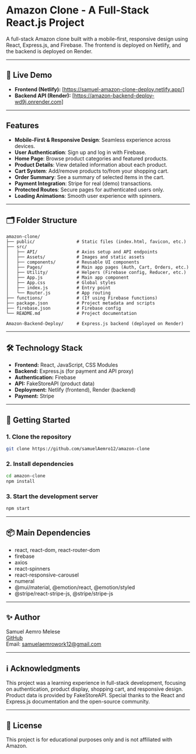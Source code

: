 # Amazon Clone - A Full-Stack React.js Project

A full-stack Amazon clone built with a mobile-first, responsive design using React, Express.js, and Firebase. The frontend is deployed on Netlify, and the backend is deployed on Render.

---

## 🚀 Live Demo
- **Frontend (Netlify):** [https://samuel-amazon-clone-deploy.netlify.app/]
- **Backend API (Render):** [https://amazon-backend-deploy-wd9j.onrender.com]

---

## Features
- **Mobile-First & Responsive Design**: Seamless experience across devices.
- **User Authentication**: Sign up and log in with Firebase.
- **Home Page**: Browse product categories and featured products.
- **Product Details**: View detailed information about each product.
- **Cart System**: Add/remove products to/from your shopping cart.
- **Order Summary**: See a summary of selected items in the cart.
- **Payment Integration**: Stripe for real (demo) transactions.
- **Protected Routes**: Secure pages for authenticated users only.
- **Loading Animations**: Smooth user experience with spinners.

---

## 🗂️ Folder Structure
```
amazon-clone/
├── public/                # Static files (index.html, favicon, etc.)
├── src/
│   ├── API/               # Axios setup and API endpoints
│   ├── Assets/            # Images and static assets
│   ├── components/        # Reusable UI components
│   ├── Pages/             # Main app pages (Auth, Cart, Orders, etc.)
│   ├── Utility/           # Helpers (Firebase config, Reducer, etc.)
│   ├── App.js             # Main app component
│   ├── App.css            # Global styles
│   ├── index.js           # Entry point
│   └── Router.js          # App routing
├── functions/             # (If using Firebase functions)
├── package.json           # Project metadata and scripts
├── firebase.json          # Firebase config
└── README.md              # Project documentation

Amazon-Backend-Deploy/     # Express.js backend (deployed on Render)
```

---

## 🛠️ Technology Stack
- **Frontend:** React, JavaScript, CSS Modules
- **Backend:** Express.js (for payment and API proxy)
- **Authentication:** Firebase
- **API:** FakeStoreAPI (product data)
- **Deployment:** Netlify (frontend), Render (backend)
- **Payment:** Stripe

---

## 🏁 Getting Started
### 1. Clone the repository
```bash
git clone https://github.com/samuelAemro12/amazon-clone
```
### 2. Install dependencies
```bash
cd amazon-clone
npm install
```
### 3. Start the development server
```bash
npm start
```

---

## 📦 Main Dependencies
- react, react-dom, react-router-dom
- firebase
- axios
- react-spinners
- react-responsive-carousel
- numeral
- @mui/material, @emotion/react, @emotion/styled
- @stripe/react-stripe-js, @stripe/stripe-js

---

## ✨ Author
Samuel Aemro Melese  
[GitHub](https://github.com/samuelAemro12/)  
Email: samuelaemrowork12@gmail.com

---

## ℹ️ Acknowledgments
This project was a learning experience in full-stack development, focusing on authentication, product display, shopping cart, and responsive design. Product data is provided by FakeStoreAPI. Special thanks to the React and Express.js documentation and the open-source community.

---

## 📄 License
This project is for educational purposes only and is not affiliated with Amazon.